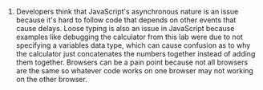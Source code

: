 1. Developers think that JavaScript's asynchronous nature is an issue because it's hard to follow code that depends on other events that cause delays. Loose typing is also an issue in JavaScript because examples like debugging the calculator from this lab were due to not specifying a variables data type, which can cause confusion as to  why the calculator just concatenates the numbers together instead of adding them together. Browsers can be a pain point because not all browsers are the same so whatever code works on one browser may not working on the other browser.
